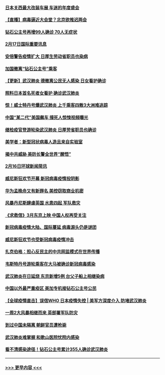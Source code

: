 #### [日本关西最大改装车展 车迷的年度盛会](../pages/prog202/a102779263.md?t=02172256) 
#### [【直播】病毒逼近大会堂？北京欲推迟两会](../pages/prog202/a102779191.md?t=02172256) 
#### [钻石公主号再增99人确诊 70人无症状](../pages/prog202/a102779137.md?t=02172256) 
#### [2月17日国际重要讯息](../pages/prog202/a102779069.md?t=02172256) 
#### [安倍警告疫情扩大 日厚生劳动省职员也染病](../pages/prog202/a102779077.md?t=02172256) 
#### [加国撤离“钻石公主号”乘客](../pages/prog202/a102779071.md?t=02172256) 
#### [【更新】武汉肺炎 德撤离公民无人感染 日女看护确诊](../pages/prog202/a102770740.md?t=02172256) 
#### [照料日本首名死者女看护 确诊武汉肺炎](../pages/prog202/a102778947.md?t=02172256) 
#### [惊！威士特丹号爆武汉肺炎 上千乘客四散3大洲难追踪](../pages/prog202/a102778921.md?t=02172256) 
#### [中国“某二代”美国飙车 撞死人惊悚视频曝光](../pages/prog202/a102778919.md?t=02172256) 
#### [继检疫官登游轮染武汉肺炎 日厚劳省职员也确诊](../pages/prog202/a102778913.md?t=02172256) 
#### [美学者：新型冠状病毒人造且来自实验室](../pages/prog202/a102778911.md?t=02172256) 
#### [揭中共威胁 美防长警全世界“醒悟”](../pages/prog202/a102778738.md?t=02172256) 
#### [2月16日环球新闻简讯](../pages/prog202/a102778702.md?t=02172256) 
#### [威尼斯狂欢节开幕 新冠病毒疫情投阴影](../pages/prog202/a102778707.md?t=02172256) 
#### [华为孟晚舟又有新罪名 美控窃取商业机密](../pages/prog202/a102778677.md?t=02172256) 
#### [风暴丹尼斯肆虐英国 水患四起 军队救灾](../pages/prog202/a102778679.md?t=02172256) 
#### [《求救信》3月东京上映 中国人权再受关注](../pages/prog202/a102778650.md?t=02172256) 
#### [新冠病毒疫情大陆、国际蔓延 病毒源头仍是谜团](../pages/prog202/a102778602.md?t=02172256) 
#### [威尼斯狂欢节也受新冠病毒疫情冲击](../pages/prog202/a102778596.md?t=02172256) 
#### [扎克伯格：担心反民主的中共网监模式在世界传播](../pages/prog202/a102778585.md?t=02172256) 
#### [韦斯特丹号游轮乘客在大马被确诊新冠病毒感染](../pages/prog202/a102778559.md?t=02172256) 
#### [武汉肺炎在日延烧 东京新增5例 台父子船上相继染病](../pages/prog202/a102778538.md?t=02172256) 
#### [中国以外最严重疫区 美加专机接钻石公主号公民](../pages/prog202/a102778473.md?t=02172256) 
#### [【全球疫情直击】误信WHO 日本疫情失控 | 美军方深度介入 防堵武汉肺炎](../pages/prog202/a102778478.md?t=02172256) 
#### [一周2大风暴相继而来 英部署军队防灾](../pages/prog202/a102778447.md?t=02172256) 
#### [到过中国未隔离 朝鲜官员遭枪毙](../pages/prog202/a102778383.md?t=02172256) 
#### [武汉肺炎难掌握 和歌山医院忧院内感染](../pages/prog202/a102778376.md?t=02172256) 
#### [看不清感染途径！钻石公主号累计355人确诊武汉肺炎](../pages/prog202/a102778335.md?t=02172256) 

----
#### [ >>> 更早内容 <<< ](../indexes/prog202-earlier.md)
